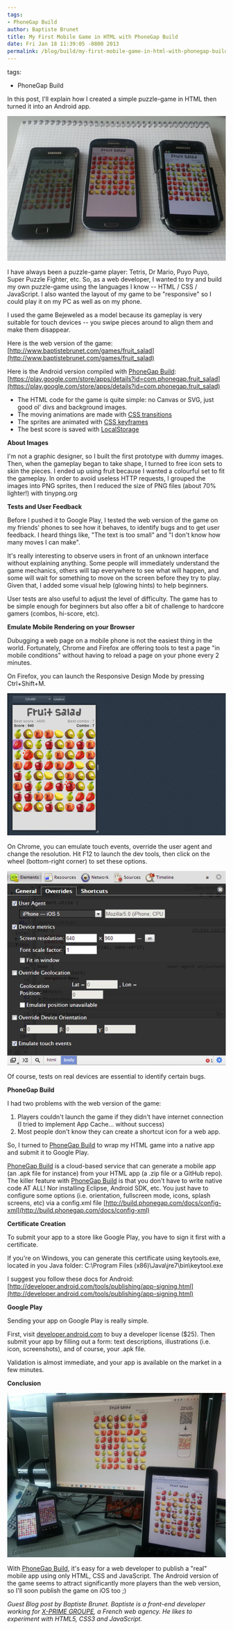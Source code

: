```yaml
---
tags:
- PhoneGap Build
author: Baptiste Brunet
title: My First Mobile Game in HTML with PhoneGap Build
date: Fri Jan 18 11:39:05 -0800 2013
permalink: /blog/build/my-first-mobile-game-in-html-with-phonegap-build/
---
```

tags:
- PhoneGap Build

In this post, I'll explain how I created a simple puzzle-game in HTML then turned it into an Android app.

<!-- end-slug -->

![devices](/uploads/blog/build/2013/01/telephones.jpg)


I have always been a puzzle-game player: Tetris, Dr Mario, Puyo Puyo, Super Puzzle Fighter, etc. So, as a web developer, I wanted to try and build my own puzzle-game using the languages I know -- HTML / CSS / JavaScript. I also wanted the layout of my game to be "responsive" so I could play it on my PC as well as on my phone.

I used the game Bejeweled as a model because its gameplay is very suitable for touch devices -- you swipe pieces around to align them and make them disappear.

Here is the web version of the game: [http://www.baptistebrunet.com/games/fruit_salad](http://www.baptistebrunet.com/games/fruit_salad)

Here is the Android version compiled with [PhoneGap Build](http://build.phonegap.com): [https://play.google.com/store/apps/details?id=com.phonegap.fruit_salad](https://play.google.com/store/apps/details?id=com.phonegap.fruit_salad)

- The HTML code for the game is quite simple: no Canvas or SVG, just good ol' divs and background images.
- The moving animations are made with [CSS transitions](https://developer.mozilla.org/en-US/docs/CSS/Using_CSS_transitions)
- The sprites are animated with [CSS keyframes](https://developer.mozilla.org/en-US/docs/CSS/@keyframes)
- The best score is saved with [LocalStorage](http://coding.smashingmagazine.com/2010/10/11/local-storage-and-how-to-use-it/)

**About Images**

I'm not a graphic designer, so I built the first prototype with dummy images. Then, when the gameplay began to take shape, I turned to free icon sets to skin the pieces. I ended up using fruit because I wanted a colourful set to fit the gameplay. In order to avoid useless HTTP requests, I grouped the images into PNG sprites, then I reduced the size of PNG files (about 70% lighter!) with tinypng.org

**Tests and User Feedback**

Before I pushed it to Google Play, I tested the web version of the game on my friends' phones to see how it behaves, to identify bugs and to get user feedback. I heard things like, "The text is too small" and "I don't know how many moves I can make".

It's really interesting to observe users in front of an unknown interface without explaining anything. Some people will immediately understand the game mechanics, others will tap everywhere to see what will happen, and some will wait for something to move on the screen before they try to play.  Given that, I added some visual help (glowing hints) to help beginners.

User tests are also useful to adjust the level of difficulty. The game has to be simple enough for beginners but also offer a bit of challenge to hardcore gamers (combos, hi-score, etc).

**Emulate Mobile Rendering on your Browser**

Dubugging a web page on a mobile phone is not the easiest thing in the world. Fortunately, Chrome and Firefox are offering tools to test a page "in mobile conditions" without having to reload a page on your phone every 2 minutes.

On Firefox, you can launch the Responsive Design Mode by pressing Ctrl+Shift+M. 

![firefox](/uploads/blog/build/2013/01/firefox_mode_responsive.jpg)

On Chrome, you can emulate touch events, override the user agent and change the resolution. Hit F12 to launch the dev tools, then click on the wheel (bottom-right corner) to set these options.

![chrome dev tools](/uploads/blog/build/2013/01/chrome_dev_tools.jpg)

Of course, tests on real devices are essential to identify certain bugs.

**PhoneGap Build**

I had two problems with the web version of the game:

1. Players couldn't launch the game if they didn't have internet connection (I tried to implement App Cache... without success)
2. Most people don't know they can create a shortcut icon for a web app.

So, I turned to [PhoneGap Build](http://build.phonegap.com) to wrap my HTML game into a native app and submit it to Google Play.

[PhoneGap Build](http://build.phonegap.com) is a cloud-based service that can generate a mobile app (an .apk file for instance) from your HTML app (a .zip file or a GitHub repo). The killer feature with [PhoneGap Build](http://build.phonegap.com) is that you don't have to write native code AT ALL! Nor installing Eclipse, Android SDK, etc. You just have to configure some options (i.e. orientation, fullscreen mode, icons, splash screens, etc) via a config.xml file [http://build.phonegap.com/docs/config-xml](http://build.phonegap.com/docs/config-xml)

**Certificate Creation**

To submit your app to a store like Google Play, you have to sign it first with a certificate.

If you're on Windows, you can generate this certificate using keytools.exe, located in you Java folder:
C:\Program Files (x86)\Java\jre7\bin\keytool.exe

I suggest you follow these docs for Android: [http://developer.android.com/tools/publishing/app-signing.html](http://developer.android.com/tools/publishing/app-signing.html)

**Google Play**

Sending your app on Google Play is really simple.

First, visit [developer.android.com](http://developer.android.com) to buy a developer license ($25). Then submit your app by filling out a form: text descriptions, illustrations (i.e. icon, screenshots), and of course, your .apk file.

Validation is almost immediate, and your app is available on the market in a few minutes.

**Conclusion**

![devices](/uploads/blog/build/2013/01/bureau.jpg)

With [PhoneGap Build](http://build.phonegap.com), it's easy for a web developer to publish a "real" mobile app using only HTML, CSS and JavaScript. The Android version of the game seems to attract significantly more players than the web version, so I'll soon publish the game on iOS too ;)

*Guest Blog post by Baptiste Brunet. Baptiste is a front-end developer working for [X-PRIME GROUPE](http://www.xprimegroupe.com), a French web agency. He likes to experiment with HTML5, CSS3 and JavaScript.*
